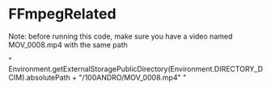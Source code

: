 # FFmpegRelated

Note: before running this code, make sure you have a video named MOV_0008.mp4 with the same path

"   Environment.getExternalStoragePublicDirectory(Environment.DIRECTORY_DCIM).absolutePath + "/100ANDRO/MOV_0008.mp4"  "


